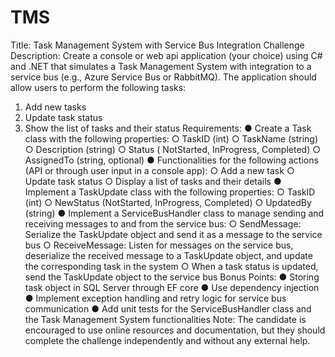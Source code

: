 # TMS
Title: Task Management System with Service Bus Integration
Challenge Description:
Create a console or web api application (your choice) using C# and .NET that simulates a Task
Management System with integration to a service bus (e.g., Azure Service Bus or RabbitMQ).
The application should allow users to perform the following tasks:
1. Add new tasks
2. Update task status
3. Show the list of tasks and their status
Requirements:
● Create a Task class with the following properties:
○ TaskID (int)
○ TaskName (string)
○ Description (string)
○ Status ( NotStarted, InProgress, Completed)
○ AssignedTo (string, optional)
● Functionalities for the following actions (API or through user input in a console app):
○ Add a new task
○ Update task status
○ Display a list of tasks and their details
● Implement a TaskUpdate class with the following properties:
○ TaskID (int)
○ NewStatus (NotStarted, InProgress, Completed)
○ UpdatedBy (string)
● Implement a ServiceBusHandler class to manage sending and receiving messages to
and from the service bus:
○ SendMessage: Serialize the TaskUpdate object and send it as a message to the
service bus
○ ReceiveMessage: Listen for messages on the service bus, deserialize the
received message to a TaskUpdate object, and update the corresponding task in
the system
○ When a task status is updated, send the TaskUpdate object to the service bus
Bonus Points:
● Storing task object in SQL Server through EF core
● Use dependency injection
● Implement exception handling and retry logic for service bus communication
● Add unit tests for the ServiceBusHandler class and the Task Management System
functionalities
Note: The candidate is encouraged to use online resources and documentation, but they should
complete the challenge independently and without any external help.
